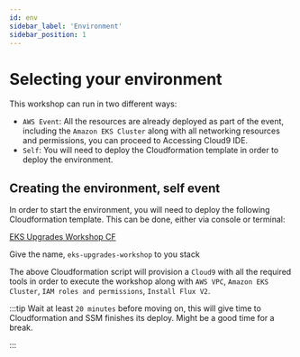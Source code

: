 ```yaml
---
id: env
sidebar_label: 'Environment'
sidebar_position: 1
---
```


# Selecting your environment

This workshop can run in two different ways:

- `AWS Event`: All the resources are already deployed as part of the event, including the `Amazon EKS Cluster` along with all networking resources and permissions, you can proceed to Accessing Cloud9 IDE.
- `Self`: You will need to deploy the Cloudformation template in order to deploy the environment.

## Creating the environment, self event

In order to start the environment, you will need to deploy the following Cloudformation template. This can be done, either via console or terminal:

[EKS Upgrades Workshop CF](../../static/scripts/cloudformation.yaml)

Give the name, `eks-upgrades-workshop` to you stack

The above Cloudformation script will provision a `Cloud9` with all the required tools in order to execute the workshop along with `AWS VPC`, `Amazon EKS Cluster`, `IAM roles and permissions`, `Install Flux V2`.

:::tip
Wait at least `20 minutes` before moving on, this will give time to Cloudformation and SSM finishes its deploy. Might be a good time for a break.

:::